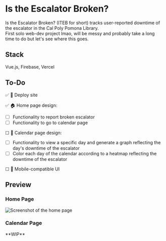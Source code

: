 # Is the Escalator Broken?

Is the Escalator Broken? (ITEB for short) tracks user-reported downtime of the escalator in the Cal Poly Pomona Library.  
First solo web-dev project lmao, will be messy and probably take a long time to do but let's see where this goes.

## Stack

Vue.js, Firebase, Vercel

## To-Do

✅ 🚀 Deploy site  

✅ 🏠 Home page design:  
- ☐ Functionality to report broken escalator  
- ☐ Functionality to go to calendar page

☐ 📆 Calendar page design:  
- ☐ Functionality to view a specific day and generate a graph reflecting the day's downtime of the escalator
- ☐ Color each day of the calendar according to a heatmap reflecting the downtime of the escalator

☐ 📱 Mobile-compatible UI

## Preview
### Home Page
![Screenshot of the home page](https://github.com/user-attachments/assets/fc78dd71-a293-4f2d-b1e5-0938dff9e0aa)
### Calendar Page
\*\*WIP\*\*
